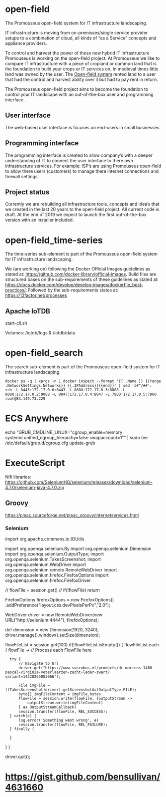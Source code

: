 # open-field
The Promouseus open-field system for IT infrastructure landscaping.

IT infrastructure is moving from on-premisses/single service provider setups to a combination of cloud, all kinds of “as a Service” concepts and appliance providers.

To control and harvest the power of these new hybrid IT infrastructure Promouseus is working on the open-field project. At Promouseus we like to compare IT infrastructure with a piece of cropland or common land that is the foundation to build your crops or IT services on. In medieval times little land was owned by the user. The [Open-field system](https://en.wikipedia.org/wiki/Open-field_system) rented land to a user that had the control and harvest ability over it but had to pay rent in return.

The Promouseus open-field project aims to become the foundation to control your IT landscape with an out-of-the-box user and programming interface.

## User interface
The web-based user interface is focuses on end-users in small businesses.

## Programming interface
The programming interface is created to allow company’s with a deeper understanding of IT to connect the user interface to there own infrastructure services. For example: ISP’s are using Promouseus open-field to allow there users (customers) to manage there internet connections and firewall settings.

## Project status
Currently we are rebuilding all infrastructure tools, concepts and idea’s that we created in the last 20 years to the open-field project. All current code is draft. At the end of 2019 we expect to launch the first out-of-the-box version with an installer included.

# open-field_time-series
The time-series sub-element is part of the Promouseus open-field system for IT infrastructure landscaping.

We (are working on) following the Docker Official Images guidelines as stated at: https://github.com/docker-library/official-images. Build files are structured bases on the sub-requirements of these guidelines as stated at: https://docs.docker.com/develop/develop-images/dockerfile_best-practices/. Followed by the sub-requirements states at: https://12factor.net/processes

## Apache IoTDB
start-cli.sh

Volumes: /iotdb/logs & /iotdb/data

# open-field_search
The search sub-element is part of the Promouseus open-field system for IT infrastructure landscaping.

```
docker ps -q | xargs -n 1 docker inspect --format '{{ .Name }} {{range .NetworkSettings.Networks}} {{.IPAddress}}{{end}}' | sed 's#^/##';
ssh -L 8443:172.17.0.6:8443 -L 8888:172.17.0.3:8888 -L 8088:172.17.0.2:8088 -L 8047:172.17.0.4:8047 -L 7900:172.17.0.5:7900 root@83.149.73.229
```

# ECS Anywhere
echo "GRUB_CMDLINE_LINUX=\"cgroup_enable=memory systemd.unified_cgroup_hierarchy=false swapaccount=1\"" | sudo tee /etc/default/grub.d/cgroup.cfg
update-grub

# ExecuteScript
Nifi libraries: https://github.com/SeleniumHQ/selenium/releases/download/selenium-4.7.0/selenium-java-4.7.0.zip


## Groovy

https://pleac.sourceforge.net/pleac_groovy/internetservices.html

### Selenium
import org.apache.commons.io.IOUtils

import org.openqa.selenium.By
import org.openqa.selenium.Dimension
import org.openqa.selenium.OutputType;
import org.openqa.selenium.TakesScreenshot;
import org.openqa.selenium.WebDriver
import org.openqa.selenium.remote.RemoteWebDriver
import org.openqa.selenium.firefox.FirefoxOptions
import org.openqa.selenium.firefox.FirefoxDriver

// flowFile = session.get()
// if(!flowFile) return

FirefoxOptions firefoxOptions = new FirefoxOptions()
.addPreference("layout.css.devPixelsPerPx","2.0");

WebDriver driver = new RemoteWebDriver(new URL("http://selenium:4444"), firefoxOptions);

def dimension = new Dimension(1920, 3240);
driver.manage().window().setSize(dimension);


flowFileList = session.get(100)
if(!flowFileList.isEmpty()) {
flowFileList.each { flowFile ->
// Process each FlowFile here

      try {
          // Navigate to Url
          driver.get("https://www.succubus.nl/products/dr-martens-1460-pascal-virginia-veterlaarzen-zacht-leder-zwart?variant=14320265003066");

          File imgFile = ((TakesScreenshot)driver).getScreenshotAs(OutputType.FILE);
          byte[] imgFileContent = imgFile.bytes
          flowFile = session.write(flowFile, {outputStream ->
              outputStream.write(imgFileContent)
          } as OutputStreamCallback)
          session.transfer(flowFile, REL_SUCCESS);
      } catch(e) {
		  log.error('Something went wrong', e)
          session.transfer(flowFile, REL_FAILURE);
      } finally {

      }
}
}

driver.quit();

# https://gist.github.com/bensullivan/4631660